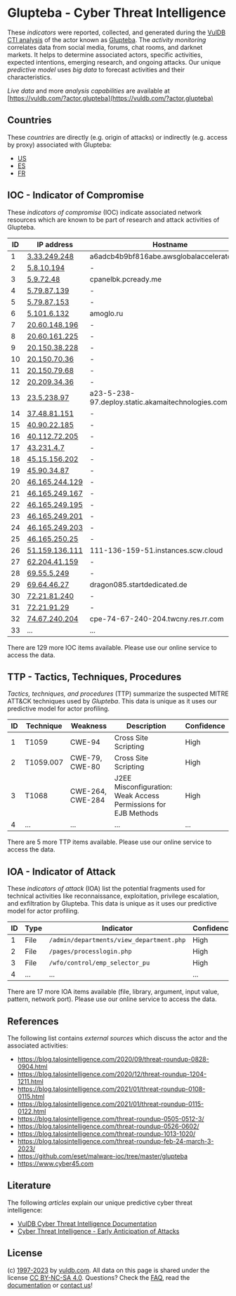 # Glupteba - Cyber Threat Intelligence

These _indicators_ were reported, collected, and generated during the [VulDB CTI analysis](https://vuldb.com/?kb.cti) of the actor known as [Glupteba](https://vuldb.com/?actor.glupteba). The _activity monitoring_ correlates data from social media, forums, chat rooms, and darknet markets. It helps to determine associated actors, specific activities, expected intentions, emerging research, and ongoing attacks. Our unique _predictive model_ uses _big data_ to forecast activities and their characteristics.

_Live data_ and more _analysis capabilities_ are available at [https://vuldb.com/?actor.glupteba](https://vuldb.com/?actor.glupteba)

## Countries

These _countries_ are directly (e.g. origin of attacks) or indirectly (e.g. access by proxy) associated with Glupteba:

* [US](https://vuldb.com/?country.us)
* [ES](https://vuldb.com/?country.es)
* [FR](https://vuldb.com/?country.fr)

## IOC - Indicator of Compromise

These _indicators of compromise_ (IOC) indicate associated network resources which are known to be part of research and attack activities of Glupteba.

ID | IP address | Hostname | Campaign | Confidence
-- | ---------- | -------- | -------- | ----------
1 | [3.33.249.248](https://vuldb.com/?ip.3.33.249.248) | a6adcb4b9bf816abe.awsglobalaccelerator.com | - | High
2 | [5.8.10.194](https://vuldb.com/?ip.5.8.10.194) | - | - | High
3 | [5.9.72.48](https://vuldb.com/?ip.5.9.72.48) | cpanelbk.pcready.me | - | High
4 | [5.79.87.139](https://vuldb.com/?ip.5.79.87.139) | - | - | High
5 | [5.79.87.153](https://vuldb.com/?ip.5.79.87.153) | - | - | High
6 | [5.101.6.132](https://vuldb.com/?ip.5.101.6.132) | amoglo.ru | - | High
7 | [20.60.148.196](https://vuldb.com/?ip.20.60.148.196) | - | - | High
8 | [20.60.161.225](https://vuldb.com/?ip.20.60.161.225) | - | - | High
9 | [20.150.38.228](https://vuldb.com/?ip.20.150.38.228) | - | - | High
10 | [20.150.70.36](https://vuldb.com/?ip.20.150.70.36) | - | - | High
11 | [20.150.79.68](https://vuldb.com/?ip.20.150.79.68) | - | - | High
12 | [20.209.34.36](https://vuldb.com/?ip.20.209.34.36) | - | - | High
13 | [23.5.238.97](https://vuldb.com/?ip.23.5.238.97) | a23-5-238-97.deploy.static.akamaitechnologies.com | - | High
14 | [37.48.81.151](https://vuldb.com/?ip.37.48.81.151) | - | - | High
15 | [40.90.22.185](https://vuldb.com/?ip.40.90.22.185) | - | - | High
16 | [40.112.72.205](https://vuldb.com/?ip.40.112.72.205) | - | - | High
17 | [43.231.4.7](https://vuldb.com/?ip.43.231.4.7) | - | - | High
18 | [45.15.156.202](https://vuldb.com/?ip.45.15.156.202) | - | - | High
19 | [45.90.34.87](https://vuldb.com/?ip.45.90.34.87) | - | - | High
20 | [46.165.244.129](https://vuldb.com/?ip.46.165.244.129) | - | - | High
21 | [46.165.249.167](https://vuldb.com/?ip.46.165.249.167) | - | - | High
22 | [46.165.249.195](https://vuldb.com/?ip.46.165.249.195) | - | - | High
23 | [46.165.249.201](https://vuldb.com/?ip.46.165.249.201) | - | - | High
24 | [46.165.249.203](https://vuldb.com/?ip.46.165.249.203) | - | - | High
25 | [46.165.250.25](https://vuldb.com/?ip.46.165.250.25) | - | - | High
26 | [51.159.136.111](https://vuldb.com/?ip.51.159.136.111) | 111-136-159-51.instances.scw.cloud | - | High
27 | [62.204.41.159](https://vuldb.com/?ip.62.204.41.159) | - | - | High
28 | [69.55.5.249](https://vuldb.com/?ip.69.55.5.249) | - | - | High
29 | [69.64.46.27](https://vuldb.com/?ip.69.64.46.27) | dragon085.startdedicated.de | - | High
30 | [72.21.81.240](https://vuldb.com/?ip.72.21.81.240) | - | - | High
31 | [72.21.91.29](https://vuldb.com/?ip.72.21.91.29) | - | - | High
32 | [74.67.240.204](https://vuldb.com/?ip.74.67.240.204) | cpe-74-67-240-204.twcny.res.rr.com | - | High
33 | ... | ... | ... | ...

There are 129 more IOC items available. Please use our online service to access the data.

## TTP - Tactics, Techniques, Procedures

_Tactics, techniques, and procedures_ (TTP) summarize the suspected MITRE ATT&CK techniques used by _Glupteba_. This data is unique as it uses our predictive model for actor profiling.

ID | Technique | Weakness | Description | Confidence
-- | --------- | -------- | ----------- | ----------
1 | T1059 | CWE-94 | Cross Site Scripting | High
2 | T1059.007 | CWE-79, CWE-80 | Cross Site Scripting | High
3 | T1068 | CWE-264, CWE-284 | J2EE Misconfiguration: Weak Access Permissions for EJB Methods | High
4 | ... | ... | ... | ...

There are 5 more TTP items available. Please use our online service to access the data.

## IOA - Indicator of Attack

These _indicators of attack_ (IOA) list the potential fragments used for technical activities like reconnaissance, exploitation, privilege escalation, and exfiltration by Glupteba. This data is unique as it uses our predictive model for actor profiling.

ID | Type | Indicator | Confidence
-- | ---- | --------- | ----------
1 | File | `/admin/departments/view_department.php` | High
2 | File | `/pages/processlogin.php` | High
3 | File | `/wfo/control/emp_selector_pu` | High
4 | ... | ... | ...

There are 17 more IOA items available (file, library, argument, input value, pattern, network port). Please use our online service to access the data.

## References

The following list contains _external sources_ which discuss the actor and the associated activities:

* https://blog.talosintelligence.com/2020/09/threat-roundup-0828-0904.html
* https://blog.talosintelligence.com/2020/12/threat-roundup-1204-1211.html
* https://blog.talosintelligence.com/2021/01/threat-roundup-0108-0115.html
* https://blog.talosintelligence.com/2021/01/threat-roundup-0115-0122.html
* https://blog.talosintelligence.com/threat-roundup-0505-0512-3/
* https://blog.talosintelligence.com/threat-roundup-0526-0602/
* https://blog.talosintelligence.com/threat-roundup-1013-1020/
* https://blog.talosintelligence.com/threat-roundup-feb-24-march-3-2023/
* https://github.com/eset/malware-ioc/tree/master/glupteba
* https://www.cyber45.com

## Literature

The following _articles_ explain our unique predictive cyber threat intelligence:

* [VulDB Cyber Threat Intelligence Documentation](https://vuldb.com/?kb.cti)
* [Cyber Threat Intelligence - Early Anticipation of Attacks](https://www.scip.ch/en/?labs.20201022)

## License

(c) [1997-2023](https://vuldb.com/?kb.changelog) by [vuldb.com](https://vuldb.com/?kb.about). All data on this page is shared under the license [CC BY-NC-SA 4.0](https://creativecommons.org/licenses/by-nc-sa/4.0/). Questions? Check the [FAQ](https://vuldb.com/?kb.faq), read the [documentation](https://vuldb.com/?kb) or [contact us](https://vuldb.com/?contact)!

